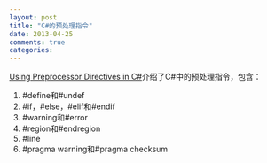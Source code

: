```yaml
---
layout: post
title: "C#的预处理指令"
date: 2013-04-25
comments: true
categories: 
---
```

<p><a href="http://www.codeguru.com/csharp/.net/using-preprocessor-directives-in-c.htm">Using Preprocessor Directives in C#</a>介绍了C#中的预处理指令，包含：</p><ol><li>#define和#undef</li><li>#if，#else，#elif和#endif</li><li>#warning和#error</li><li>#region和#endregion</li><li>#line</li><li>#pragma warning和#pragma checksum</li></ol>